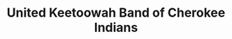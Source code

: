 ---
layout: repo
title: "United Keetoowah Band of Cherokee Indians"
id: 25160
permalink: repos/25160/
---